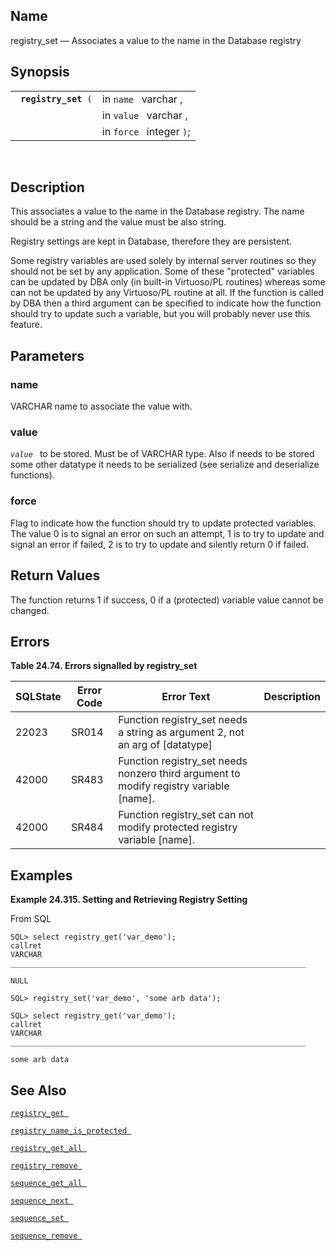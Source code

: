 <div id="fn_registry_set" class="refentry">

<div class="titlepage">

</div>

<div class="refnamediv">

## Name

registry_set — Associates a value to the name in the Database registry

</div>

<div class="refsynopsisdiv">

## Synopsis

<div id="fsyn_registry_set" class="funcsynopsis">

|                           |                          |
|---------------------------|--------------------------|
| ` `**`registry_set`**` (` | in `name ` varchar ,     |
|                           | in `value ` varchar ,    |
|                           | in `force ` integer `)`; |

<div class="funcprototype-spacer">

 

</div>

</div>

</div>

<div id="desc_registry_set" class="refsect1">

## Description

This associates a value to the name in the Database registry. The name
should be a string and the value must be also string.

Registry settings are kept in Database, therefore they are persistent.

Some registry variables are used solely by internal server routines so
they should not be set by any application. Some of these "protected"
variables can be updated by DBA only (in built-in Virtuoso/PL routines)
whereas some can not be updated by any Virtuoso/PL routine at all. If
the function is called by DBA then a third argument can be specified to
indicate how the function should try to update such a variable, but you
will probably never use this feature.

</div>

<div id="params_registry_set" class="refsect1">

## Parameters

<div id="id104714" class="refsect2">

### name

<span class="type">VARCHAR </span> name to associate the value with.

</div>

<div id="id104718" class="refsect2">

### value

*`value `* to be stored. Must be of <span class="type">VARCHAR </span>
type. Also if needs to be stored some other datatype it needs to be
serialized (see serialize and deserialize functions).

</div>

<div id="id104723" class="refsect2">

### force

Flag to indicate how the function should try to update protected
variables. The value 0 is to signal an error on such an attempt, 1 is to
try to update and signal an error if failed, 2 is to try to update and
silently return 0 if failed.

</div>

</div>

<div id="ret_registry_set" class="refsect1">

## Return Values

The function returns 1 if success, 0 if a (protected) variable value
cannot be changed.

</div>

<div id="errors_registry_set" class="refsect1">

## Errors

<div id="id104731" class="table">

**Table 24.74. Errors signalled by registry_set**

<div class="table-contents">

| SQLState                              | Error Code                            | Error Text                                                                                                               | Description |
|---------------------------------------|---------------------------------------|--------------------------------------------------------------------------------------------------------------------------|-------------|
| <span class="errorcode">22023 </span> | <span class="errorcode">SR014 </span> | <span class="errortext">Function registry_set needs a string as argument 2, not an arg of \[datatype\] </span>           |             |
| <span class="errorcode">42000 </span> | <span class="errorcode">SR483 </span> | <span class="errortext">Function registry_set needs nonzero third argument to modify registry variable \[name\]. </span> |             |
| <span class="errorcode">42000 </span> | <span class="errorcode">SR484 </span> | <span class="errortext">Function registry_set can not modify protected registry variable \[name\]. </span>               |             |

</div>

</div>

  

</div>

<div id="id104765" class="refsect1">

## Examples

<div id="ex_registry_set" class="example">

**Example 24.315. Setting and Retrieving Registry Setting**

<div class="example-contents">

From SQL

``` screen
SQL> select registry_get('var_demo');
callret
VARCHAR
__________________________________________________________________

NULL

SQL> registry_set('var_demo', 'some arb data');

SQL> select registry_get('var_demo');
callret
VARCHAR
__________________________________________________________________

some arb data
```

</div>

</div>

  

</div>

<div id="seealso_registry_set" class="refsect1">

## See Also

<a href="fn_registry_get.html" class="link" title="registry_get"><code
class="function">registry_get </code></a>

<a href="fn_registry_name_is_protected.html" class="link"
title="registry_name_is_protected"><code
class="function">registry_name_is_protected </code></a>

<a href="fn_registry_get_all.html" class="link"
title="registry_get_all"><code
class="function">registry_get_all </code></a>

<a href="fn_registry_remove.html" class="link"
title="registry_remove"><code
class="function">registry_remove </code></a>

<a href="fn_sequence_get_all.html" class="link"
title="sequence_get_all"><code
class="function">sequence_get_all </code></a>

<a href="fn_sequence_next.html" class="link" title="sequence_next"><code
class="function">sequence_next </code></a>

<a href="fn_sequence_set.html" class="link" title="sequence_set"><code
class="function">sequence_set </code></a>

<a href="fn_sequence_remove.html" class="link"
title="sequence_remove"><code
class="function">sequence_remove </code></a>

</div>

</div>
